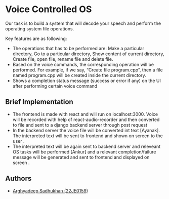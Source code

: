 
# Voice Controlled OS

Our task is to build a system that will decode your speech and perform the operating system file operations.

Key features are as following:

- The operations that has to be performed are: Make a particular directory, Go to a particular directory, Show content of current directory, Create file, open file, rename file and delete file.
- Based on the voice commands, the corresponding operation will be performed. For example, if we say, “Create file program.cpp”, then a file named program.cpp will be created inside the current directory.
- Shows a completion status message (success or error if any) on the UI after performing certain voice command


## Brief Implementation
- The frontend is made with react and will run on localhost:3000. Voice will be recorded with help of react-audio-recorder and then converted to file and sent to a django backend server through post request
- In the backend server the voice file will be converted int text [Ayanak]. The interpreted text will be sent to frontend and shown on screen to the user .
- The interpreted text will be again sent to backend server and releveant OS tasks will be performed [Ankur] and a relevant completion/failure message will be generated and sent to frontend and displayed on screen .
## Authors

- [Arghyadeep Sadhukhan (22JE0159)](https://www.github.com/arghyadeep04)

